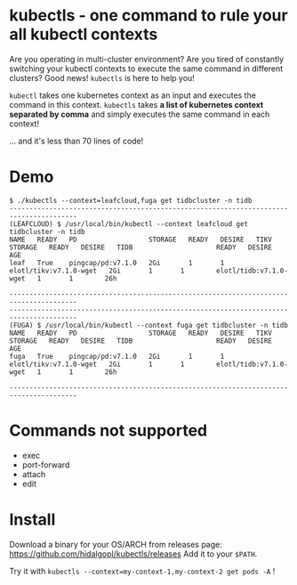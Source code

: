 # kubectls - one command to rule your all kubectl contexts

Are you operating in multi-cluster environment? Are you tired of constantly switching your kubectl contexts to execute the same command in different clusters?
Good news! `kubectls` is here to help you!


`kubectl` takes one kubernetes context as an input and executes the command in this context.
`kubectls` takes **a list of kubernetes context separated by comma** and simply executes the same command in each context!

... and it's less than 70 lines of code!


# Demo
```shell
$ ./kubectls --context=leafcloud,fuga get tidbcluster -n tidb
---------------------------------------------------------------------------------------
(LEAFCLOUD) $ /usr/local/bin/kubectl --context leafcloud get tidbcluster -n tidb
NAME   READY   PD                  STORAGE   READY   DESIRE   TIKV                     STORAGE   READY   DESIRE   TIDB                     READY   DESIRE   AGE
leaf   True    pingcap/pd:v7.1.0   2Gi       1       1        elotl/tikv:v7.1.0-wget   2Gi       1       1        elotl/tidb:v7.1.0-wget   1       1        26h
 
--------------------------------------------------------------------------------------- 
---------------------------------------------------------------------------------------
(FUGA) $ /usr/local/bin/kubectl --context fuga get tidbcluster -n tidb
NAME   READY   PD                  STORAGE   READY   DESIRE   TIKV                     STORAGE   READY   DESIRE   TIDB                     READY   DESIRE   AGE
fuga   True    pingcap/pd:v7.1.0   2Gi       1       1        elotl/tikv:v7.1.0-wget   2Gi       1       1        elotl/tidb:v7.1.0-wget   1       1        26h
 
--------------------------------------------------------------------------------------- 
```

# Commands not supported
- exec
- port-forward
- attach
- edit

# Install
Download a binary for your OS/ARCH from releases page: https://github.com/hidalgopl/kubectls/releases
Add it to your `$PATH`.

Try it with `kubectls --context=my-context-1,my-context-2 get pods -A` !
